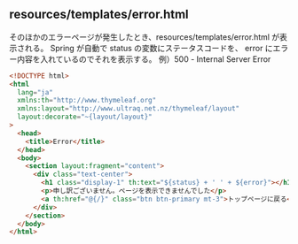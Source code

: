 ## resources/templates/error.html 

そのほかのエラーページが発生したとき、resources/templates/error.html が表示される。
Spring が自動で status の変数にステータスコードを、 error にエラー内容を入れているのでそれを表示する。
例）500 - Internal Server Error

```html
<!DOCTYPE html>
<html
  lang="ja"
  xmlns:th="http://www.thymeleaf.org"
  xmlns:layout="http://www.ultraq.net.nz/thymeleaf/layout"
  layout:decorate="~{layout/layout}"
>
  <head>
    <title>Error</title>
  </head>
  <body>
    <section layout:fragment="content">
      <div class="text-center">
        <h1 class="display-1" th:text="${status} + ' ' + ${error}"></h1>
        <p>申し訳ございません。ページを表示できませんでした</p>
        <a th:href="@{/}" class="btn btn-primary mt-3">トップページに戻る</a>
      </div>
    </section>
  </body>
</html>
```